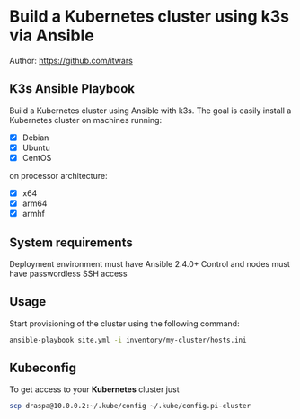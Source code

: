 # Build a Kubernetes cluster using k3s via Ansible

Author: <https://github.com/itwars>

## K3s Ansible Playbook

Build a Kubernetes cluster using Ansible with k3s. The goal is easily install a Kubernetes cluster on machines running:

- [X] Debian
- [X] Ubuntu
- [X] CentOS

on processor architecture:

- [X] x64
- [X] arm64
- [X] armhf

## System requirements

Deployment environment must have Ansible 2.4.0+
Control and nodes must have passwordless SSH access

## Usage

Start provisioning of the cluster using the following command:

```bash
ansible-playbook site.yml -i inventory/my-cluster/hosts.ini
```

## Kubeconfig

To get access to your **Kubernetes** cluster just

```bash
scp draspa@10.0.0.2:~/.kube/config ~/.kube/config.pi-cluster
```
